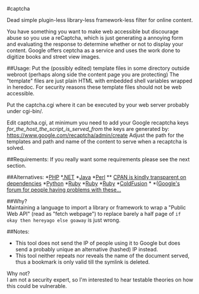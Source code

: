#captcha

Dead simple plugin-less  library-less framework-less filter for online content.  

You have something you want to make web accessible but discourage abuse 
so you use a reCaptcha, which is just generating a annoying form 
and evaluating the response to determine whether or not to display your content. 
Google offers ceptcha as a service and uses the work done to digitize books
and street view images.  

##Usage:
Put the (possibly edited) template files in some directory 
outside webroot (perhaps along side the content page you are protecting)
The "template" files are just plain HTML with embedded shell variables wrapped in heredoc.
For security reasons these template files should not be web accessible.

Put the captcha.cgi where it can be executed by your web server 
probably under cgi-bin/. 

Edit captcha.cgi,  at minimum you need to 
	add your Google recaptcha keys _for_the_host_the_script_is_served_from_ 
	the keys are generated by:
	https://www.google.com/recaptcha/admin/create 
	Adjust the path for the templates 
	and path and name of the content to serve when a recaptcha is solved. 


##Requirements:
	If you really want some requirements please see the next section.

##Alternatives:
 *[PHP](https://code.google.com/p/recaptcha/downloads/list?q=label:phplib-Latest)
 *[.NET](https://code.google.com/p/recaptcha/downloads/detail?name=recaptcha-dotnet-1.0.5.0-binary.zip&can=2&q=label%3Aaspnetlib-Latest)
 *[Java](https://code.google.com/p/recaptcha/downloads/detail?name=recaptcha4j-0.0.7.zip&can=2&q=label%3Ajava-Latest)
 *[Perl](http://search.cpan.org/CPAN/authors/id/P/PH/PHRED/Captcha-reCAPTCHA-0.97.tar.gz)
 ** [CPAN is kindly transparent on dependencies](http://deps.cpantesters.org/?module=Captcha%3A%3AreCAPTCHA;perl=latest)
 *[Python](https://pypi.python.org/pypi/recaptcha-client?)
 *[Ruby](https://bitbucket.org/mml/ruby-recaptcha/wiki/Home)
 *[Ruby](https://github.com/ambethia/recaptcha/)
 *[Ruby](https://github.com/achiu/rack-recaptcha)
 *[ColdFusion](http://recaptcha.riaforge.org/)
 *[]()
 *([Google's forum for people having problems with these...](https://groups.google.com/forum/#!forum/recaptcha)

##Why?  
  Maintaining a language 
  to import a library or framework 
  to wrap a "Public Web API" (read as "fetch webpage") 
  to replace barely a half page of 
  `if okay then hereyago else goaway` 
  is just wrong.


##Notes:  
 * This tool does not send the IP of people using it to Google but does send a probably unique an alternative (hashed) IP instead.
 * This tool neither repeats nor reveals the name of the document served, thus a bookmark is only valid till the symlink is deleted.

Why not?  
I am not a security expert, so I'm interested to hear testable theories
on how this could be vulnerable.

